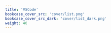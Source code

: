 ```yaml
---
title: 'VSCode'
bookcase_cover_src: 'cover/list.png'
bookcase_cover_src_dark: 'cover/list_dark.png'
weight: 40
---
```

